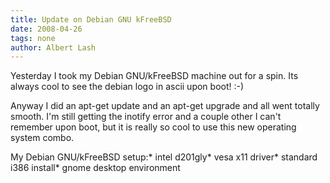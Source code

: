 ```yaml
---
title: Update on Debian GNU kFreeBSD
date: 2008-04-26
tags: none
author: Albert Lash
---
```

Yesterday I took my Debian GNU/kFreeBSD machine out for a spin. Its always cool to see the debian logo in ascii upon boot! :-)

Anyway I did an apt-get update and an apt-get upgrade and all went totally smooth. I'm still getting the inotify error and a couple other I can't remember upon boot, but it is really so cool to use this new operating system combo.

My Debian GNU/kFreeBSD setup:* intel d201gly* vesa x11 driver* standard i386 install* gnome desktop environment

